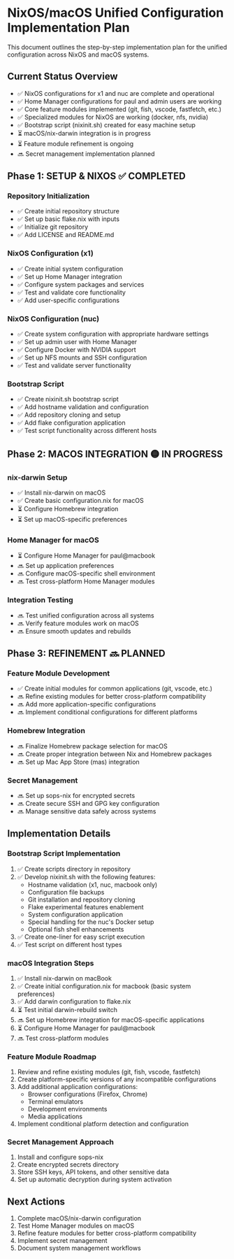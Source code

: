 # NixOS/macOS Unified Configuration Implementation Plan

This document outlines the step-by-step implementation plan for the unified configuration across NixOS and macOS systems.

## Current Status Overview

- ✅ NixOS configurations for x1 and nuc are complete and operational
- ✅ Home Manager configurations for paul and admin users are working
- ✅ Core feature modules implemented (git, fish, vscode, fastfetch, etc.)
- ✅ Specialized modules for NixOS are working (docker, nfs, nvidia)
- ✅ Bootstrap script (nixinit.sh) created for easy machine setup
- ⏳ macOS/nix-darwin integration is in progress 
- ⏳ Feature module refinement is ongoing
- 🔜 Secret management implementation planned

## Phase 1: SETUP & NIXOS ✅ COMPLETED

### Repository Initialization
- ✅ Create initial repository structure
- ✅ Set up basic flake.nix with inputs
- ✅ Initialize git repository
- ✅ Add LICENSE and README.md

### NixOS Configuration (x1)
- ✅ Create initial system configuration
- ✅ Set up Home Manager integration
- ✅ Configure system packages and services
- ✅ Test and validate core functionality
- ✅ Add user-specific configurations

### NixOS Configuration (nuc)
- ✅ Create system configuration with appropriate hardware settings
- ✅ Set up admin user with Home Manager
- ✅ Configure Docker with NVIDIA support
- ✅ Set up NFS mounts and SSH configuration
- ✅ Test and validate server functionality

### Bootstrap Script
- ✅ Create nixinit.sh bootstrap script
- ✅ Add hostname validation and configuration
- ✅ Add repository cloning and setup
- ✅ Add flake configuration application
- ✅ Test script functionality across different hosts

## Phase 2: MACOS INTEGRATION 🟡 IN PROGRESS

### nix-darwin Setup
- ✅ Install nix-darwin on macOS
- ✅ Create basic configuration.nix for macOS
- ⏳ Configure Homebrew integration
- ⏳ Set up macOS-specific preferences

### Home Manager for macOS
- ⏳ Configure Home Manager for paul@macbook
- 🔜 Set up application preferences
- 🔜 Configure macOS-specific shell environment
- 🔜 Test cross-platform Home Manager modules

### Integration Testing
- 🔜 Test unified configuration across all systems
- 🔜 Verify feature modules work on macOS
- 🔜 Ensure smooth updates and rebuilds

## Phase 3: REFINEMENT 🔜 PLANNED

### Feature Module Development
- ✅ Create initial modules for common applications (git, vscode, etc.)
- 🔜 Refine existing modules for better cross-platform compatibility
- 🔜 Add more application-specific configurations
- 🔜 Implement conditional configurations for different platforms

### Homebrew Integration
- 🔜 Finalize Homebrew package selection for macOS
- 🔜 Create proper integration between Nix and Homebrew packages
- 🔜 Set up Mac App Store (mas) integration

### Secret Management
- 🔜 Set up sops-nix for encrypted secrets
- 🔜 Create secure SSH and GPG key configuration
- 🔜 Manage sensitive data safely across systems

## Implementation Details

### Bootstrap Script Implementation
1. ✅ Create scripts directory in repository
2. ✅ Develop nixinit.sh with the following features:
   - Hostname validation (x1, nuc, macbook only)
   - Configuration file backups
   - Git installation and repository cloning
   - Flake experimental features enablement
   - System configuration application
   - Special handling for the nuc's Docker setup
   - Optional fish shell enhancements
3. ✅ Create one-liner for easy script execution
4. ✅ Test script on different host types

### macOS Integration Steps
1. ✅ Install nix-darwin on macBook
2. ✅ Create initial configuration.nix for macbook (basic system preferences)
3. ✅ Add darwin configuration to flake.nix
4. ⏳ Test initial darwin-rebuild switch
5. 🔜 Set up Homebrew integration for macOS-specific applications
6. ⏳ Configure Home Manager for paul@macbook
7. 🔜 Test cross-platform modules

### Feature Module Roadmap
1. Review and refine existing modules (git, fish, vscode, fastfetch)
2. Create platform-specific versions of any incompatible configurations
3. Add additional application configurations:
   - Browser configurations (Firefox, Chrome)
   - Terminal emulators
   - Development environments
   - Media applications
4. Implement conditional platform detection and configuration

### Secret Management Approach
1. Install and configure sops-nix
2. Create encrypted secrets directory
3. Store SSH keys, API tokens, and other sensitive data
4. Set up automatic decryption during system activation

## Next Actions
1. Complete macOS/nix-darwin configuration
2. Test Home Manager modules on macOS
3. Refine feature modules for better cross-platform compatibility
4. Implement secret management
5. Document system management workflows